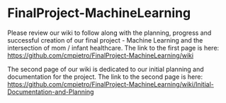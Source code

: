 # FinalProject-MachineLearning

Please review our wiki to follow along with the planning, progress and successful creation of our final project - Machine Learning and the intersection of mom / infant healthcare.  The link to the first page is here:  https://github.com/cmpietro/FinalProject-MachineLearning/wiki

The second page of our wiki is dedicated to our initial planning and documentation for the project.  The link to the second page is here: https://github.com/cmpietro/FinalProject-MachineLearning/wiki/Initial-Documentation-and-Planning

